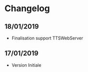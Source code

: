 
Changelog
=========

18/01/2019
-------------

* Finalisation support TTSWebServer


17/01/2019
-------------

* Version Initiale
